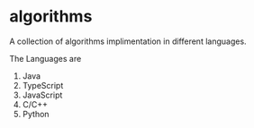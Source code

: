 # algorithms
A collection of algorithms implimentation in different languages.

The Languages are 
1. Java
2. TypeScript
3. JavaScript
4. C/C++
5. Python
